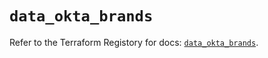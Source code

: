 # `data_okta_brands`

Refer to the Terraform Registory for docs: [`data_okta_brands`](https://registry.terraform.io/providers/okta/okta/4.6.3/docs/data-sources/brands).
